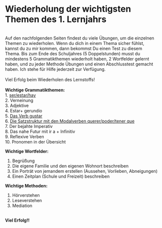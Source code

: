 # Wiederholung der wichtigsten Themen des 1. Lernjahrs
<br>
Auf den nachfolgenden Seiten findest du viele Übungen, um die einzelnen Themen zu wiederholen. Wenn du dich in einem Thema sicher fühlst, kannst du zu mir kommen, dann bekommst Du einen Test zu diesem Thema. Bis zum Ende des Schuljahres (5 Doppelstunden) musst du mindestens 5 Grammatikthemen wiederholt haben, 2 Wortfelder gelernt haben, und zu jeder Methode Übungen und einen Abschlusstest gemacht haben. Ich stehe für Hilfe jederzeit zur Verfügung. <br>
<br>
Viel Erfolg beim Wiederholen des Lernstoffs!
<br>
<br>
<b>Wichtige Grammatikthemen:</b><br>
1. <a href="https://drjhirsch.github.io/serestarhayejercicios/">ser/estar/hay </a><br>
2. Verneinung <br>
3. Adjektive <br>
4. Estar+ gerundio <br>
5. <a href="https://drjhirsch.github.io/ejerciciosgustar/">Das Verb gustar</a> <br>
6. <a href="https://drjhirsch.github.io/poderquerertenerque/">Die Satzstruktur mit den Modalverben querer/poder/tener que </a><br>
7. Der bejahte Imperativ <br>
8. Das nahe Futur mit ir a + Infinitiv <br>
9. Reflexive Verben <br>
10. Pronomen in der Übersicht <br>

<b>Wichtige Wortfelder:</b> <br>
1. Begrüßung <br>
2. Die eigene Familie und den eigenen Wohnort beschreiben <br>
3. Ein Porträt von jemandem erstellen (Aussehen, Vorlieben, Abneigungen) <br>
4. Einen Zeitplan (Schule und Freizeit) beschreiben <br>

<b>Wichtige Methoden:</b> <br>
1. Hörverstehen <br>
2. Leseverstehen <br>
3. Mediation <br>
<br>
<b>Viel Erfolg!!</b><br>
